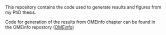 This repository contains the code used to generate results and figures from my PhD thesis.

Code for generation of the results from OMEinfo chapter can be found in the OMEinfo repostory ([OMEinfo](https://www.github.com/m-crown/OMEinfo))
